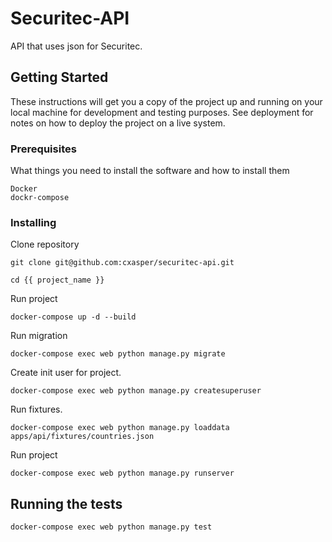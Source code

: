 # Securitec-API

API that uses json for Securitec.

## Getting Started

These instructions will get you a copy of the project up and running on your local machine for development and testing purposes. See deployment for notes on how to deploy the project on a live system.

### Prerequisites

What things you need to install the software and how to install them

```
Docker
dockr-compose
```

### Installing

Clone repository
```
git clone git@github.com:cxasper/securitec-api.git
```

```
cd {{ project_name }}
```
Run project
```
docker-compose up -d --build
```

Run migration
```
docker-compose exec web python manage.py migrate
```

Create init user for project.
```
docker-compose exec web python manage.py createsuperuser
```

Run fixtures.
```
docker-compose exec web python manage.py loaddata apps/api/fixtures/countries.json
```

Run project
```
docker-compose exec web python manage.py runserver
```

## Running the tests

```
docker-compose exec web python manage.py test
```
